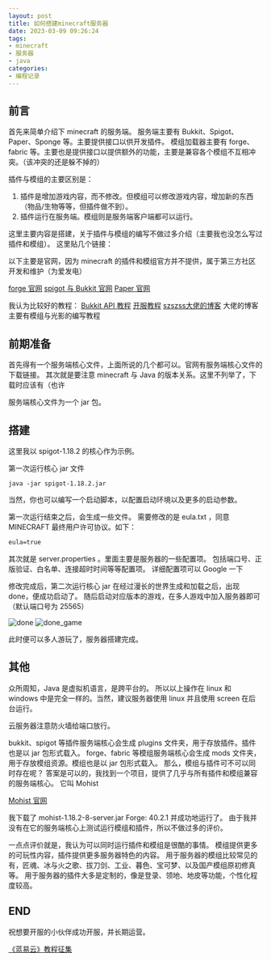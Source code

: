 ```yaml
---
layout: post
title: 如何搭建minecraft服务器
date: 2023-03-09 09:26:24
tags:
- minecraft
- 服务器
- java
categories:
- 编程记录
---
```


## 前言

首先来简单介绍下 minecraft 的服务端。
服务端主要有 Bukkit、Spigot、Paper、Sponge 等。主要提供接口以供开发插件。
模组加载器主要有 forge、fabric 等。主要也是提供接口以提供额外的功能，主要是兼容各个模组不互相冲突。（该冲突的还是躲不掉的）

插件与模组的主要区别是：
1. 插件是增加游戏内容，而不修改。但模组可以修改游戏内容，增加新的东西（物品/生物等等，但插件做不到）。
2. 插件运行在服务端。模组则是服务端客户端都可以运行。

这里主要内容是搭建，关于插件与模组的编写不做过多介绍（主要我也没怎么写过插件和模组）。
这里贴几个链接：

以下主要是官网，因为 minecraft 的插件和模组官方并不提供，属于第三方社区开发和维护（为爱发电）

[forge 官网](https://files.minecraftforge.net/net/minecraftforge/forge/)
[spigot 与 Bukkit 官网](https://getbukkit.org/)
[Paper 官网](https://papermc.io/)

我认为比较好的教程：
[Bukkit API 教程](https://bdn.tdiant.net/#/README)
[开服教程](https://guide.minecraft.kim/)
[szszss大佬的博客](http://blog.hakugyokurou.net/) 大佬的博客主要有模组与光影的编写教程

## 前期准备

首先得有一个服务端核心文件，上面所说的几个都可以。官网有服务端核心文件的下载链接。
其次就是要注意 minecraft 与 Java 的版本关系。这里不列举了，下载时应该有（也许

服务端核心文件为一个 jar 包。

## 搭建

这里我以 spigot-1.18.2 的核心作为示例。

第一次运行核心 jar 文件
~~~shell
java -jar spigot-1.18.2.jar
~~~
当然，你也可以编写一个启动脚本，以配置启动环境以及更多的启动参数。

第一次运行结束之后，会生成一些文件。
需要修改的是 eula.txt ，同意 MINECRAFT 最终用户许可协议。如下：
~~~txt
eula=true
~~~

其次就是 server.properties 。里面主要是服务器的一些配置项。
包括端口号、正版验证、白名单、连接超时时间等等配置项。
详细配置项可以 Google 一下

修改完成后，第二次运行核心 jar
在经过漫长的世界生成和加载之后，出现 done，便成功启动了。
随后启动对应版本的游戏，在多人游戏中加入服务器即可（默认端口号为 25565）

![done](https://cooooing.github.io/images/如何搭建minecraft服务器/done.png)
![done_game](https://cooooing.github.io/images/如何搭建minecraft服务器/done_game.png)

此时便可以多人游玩了，服务器搭建完成。

## 其他

众所周知，Java 是虚拟机语言，是跨平台的。
所以以上操作在 linux 和 windows 中是完全一样的。当然，建议服务器使用 linux 并且使用 screen 在后台运行。

云服务器注意防火墙给端口放行。

bukkit、spigot 等插件服务端核心会生成 plugins 文件夹，用于存放插件。插件也是以 jar 包形式载入。
forge、fabric 等模组服务端核心会生成 mods 文件夹，用于存放模组资源。模组也是以 jar 包形式载入。
那么，模组与插件可不可以同时存在呢？
答案是可以的，我找到一个项目，提供了几乎与所有插件和模组兼容的服务端核心。
它叫 Mohist 

[Mohist 官网](https://mohistmc.com/)

我下载了 mohist-1.18.2-8-server.jar Forge: 40.2.1 并成功地运行了。
由于我并没有在它的服务端核心上测试运行模组和插件，所以不做过多的评价。

一点点评价就是，我认为可以同时运行插件和模组是很酷的事情。
模组提供更多的可玩性内容，插件提供更多服务器特色的内容。
用于服务器的模组比较常见的有，匠魂、冰与火之歌、拔刀剑、工业、暮色、宝可梦、以及国产模组原初修真等。
用于服务器的插件大多是定制的，像是登录、领地、地皮等功能，个性化程度较高。

## END

祝想要开服的小伙伴成功开服，并长期运营。

[《蓝易云》教程征集](https://fishpi.cn/article/1677580643943)







